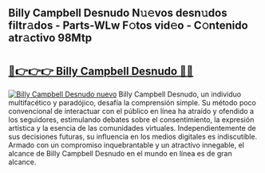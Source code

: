 ## Billy Campbell Desnudo N𝚞𝚎vos desn𝚞dos filtr𝚊dos - Parts-WLw F𝚘tos vid𝚎o - C𝚘ntenido atr𝚊ctivo 98Mtp

# <h2><a href="http://mb4v9l.tromn.icu/?c=Billy+Campbell+Desnudo">🔗👉👉👉 Billy Campbell Desnudo 🔗🔗</a></h2>

[![Billy Campbell Desnudo nuevo](https://i.imgur.com/pEAQMta.gif)](http://mb4v9l.tromn.icu/?c=Billy+Campbell+Desnudo)
Billy Campbell Desnudo, un individuo multifacético y paradójico, desafía la comprensión simple. Su método poco convencional de interactuar con el público en línea ha atraído y ofendido a los seguidores, estimulando debates sobre el consentimiento, la expresión artística y la esencia de las comunidades virtuales. Independientemente de sus decisiones futuras, su influencia en los medios digitales es indiscutible. Armado con un compromiso inquebrantable y un atractivo innegable, el alcance de Billy Campbell Desnudo en el mundo en línea es de gran alcance.
